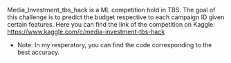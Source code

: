 Media_Investment_tbs_hack is a ML competition hold in TBS. The goal of this challenge is to predict the budget respective to each campaign ID given certain features.
Here you can find the link of the competition on Kaggle: https://www.kaggle.com/c/media-investment-tbs-hack
* Note: In my resperatory, you can find the code corresponding to the best accuracy.
